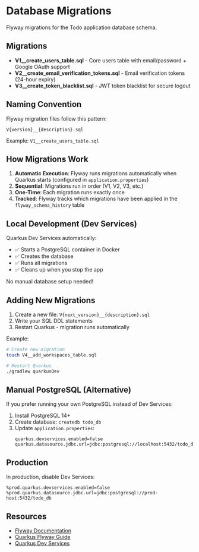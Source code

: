 # Database Migrations

Flyway migrations for the Todo application database schema.

## Migrations

- **V1__create_users_table.sql** - Core users table with email/password + Google OAuth support
- **V2__create_email_verification_tokens.sql** - Email verification tokens (24-hour expiry)
- **V3__create_token_blacklist.sql** - JWT token blacklist for secure logout

## Naming Convention

Flyway migration files follow this pattern:
```
V{version}__{description}.sql
```

Example: `V1__create_users_table.sql`

## How Migrations Work

1. **Automatic Execution**: Flyway runs migrations automatically when Quarkus starts (configured in `application.properties`)
2. **Sequential**: Migrations run in order (V1, V2, V3, etc.)
3. **One-Time**: Each migration runs exactly once
4. **Tracked**: Flyway tracks which migrations have been applied in the `flyway_schema_history` table

## Local Development (Dev Services)

Quarkus Dev Services automatically:
- ✅ Starts a PostgreSQL container in Docker
- ✅ Creates the database
- ✅ Runs all migrations
- ✅ Cleans up when you stop the app

No manual database setup needed!

## Adding New Migrations

1. Create a new file: `V{next_version}__{description}.sql`
2. Write your SQL DDL statements
3. Restart Quarkus - migration runs automatically

Example:
```bash
# Create new migration
touch V4__add_workspaces_table.sql

# Restart Quarkus
./gradlew quarkusDev
```

## Manual PostgreSQL (Alternative)

If you prefer running your own PostgreSQL instead of Dev Services:

1. Install PostgreSQL 14+
2. Create database: `createdb todo_db`
3. Update `application.properties`:
   ```properties
   quarkus.devservices.enabled=false
   quarkus.datasource.jdbc.url=jdbc:postgresql://localhost:5432/todo_db
   ```

## Production

In production, disable Dev Services:
```properties
%prod.quarkus.devservices.enabled=false
%prod.quarkus.datasource.jdbc.url=jdbc:postgresql://prod-host:5432/todo_db
```

## Resources

- [Flyway Documentation](https://flywaydb.org/documentation/)
- [Quarkus Flyway Guide](https://quarkus.io/guides/flyway)
- [Quarkus Dev Services](https://quarkus.io/guides/datasource#dev-services)

